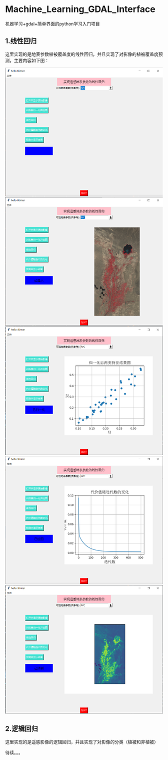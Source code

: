 # Machine_Learning_GDAL_Interface
机器学习+gdal+简单界面的python学习入门项目

## 1.线性回归

这里实现的是地表参数植被覆盖度的线性回归，并且实现了对影像的植被覆盖度预测，主要内容如下图：

<img src=".\pictures\image-线性回归01.png" alt="image-20210621193333469" style="zoom: 67%;" />

<img src=".\pictures\image-线性回归02.png" alt="image-20210621193417162" style="zoom:67%;" />

<img src=".\pictures\image-线性回归03.png" alt="image-20210621193651145" style="zoom:67%;" />

<img src=".\pictures\image-线性回归04.png" alt="image-20210621193743618" style="zoom:67%;" />

<img src=".\pictures\image-线性回归05.png" alt="image-20210621193817287" style="zoom:67%;" />

## 2.逻辑回归

这里实现的是遥感影像的逻辑回归，并且实现了对影像的分类（植被和非植被）





待续。。。